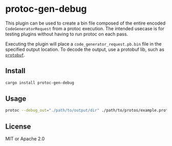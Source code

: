# protoc-gen-debug

This plugin can be used to create a bin file composed of the entire encoded
`CodeGeneratorRequest` from a protoc execution. The intended usecase is for
testing plugins without having to run protoc on each pass.

Executing the plugin will place a `code_generator_request.pb.bin` file in the
specified output location. To decode the output, use a protobuf lib, such as
[`protobuf`](https://github.com/stepancheg/rust-protobuf/).

## Install

```bash
cargo install protoc-gen-debug
```

## Usage

```bash
protoc --debug_out="./path/to/output/dir" ./path/to/protos/example.proto
```

## License

MIT or Apache 2.0
